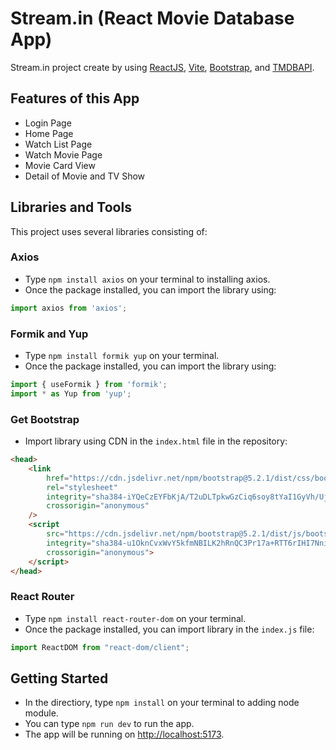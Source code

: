 # Stream.in (React Movie Database App)

Stream.in project create by using [ReactJS](https://reactjs.org/), [Vite](https://vitejs.dev/), [Bootstrap](https://getbootstrap.com/), and [TMDBAPI](https://www.themoviedb.org/).

## Features of this App

- Login Page
- Home Page
- Watch List Page
- Watch Movie Page
- Movie Card View
- Detail of Movie and TV Show

## Libraries and Tools
This project uses several libraries consisting of:

### Axios
- Type `npm install axios` on your terminal to installing axios.
- Once the package installed, you can import the library using: 
```js
import axios from 'axios';
```

### Formik and Yup
- Type `npm install formik yup` on your terminal.
- Once the package installed, you can import the library using: 
```js
import { useFormik } from 'formik';
import * as Yup from 'yup';
```

### Get Bootstrap
- Import library using CDN in the `index.html` file in the repository:
```html
<head>
    <link
        href="https://cdn.jsdelivr.net/npm/bootstrap@5.2.1/dist/css/bootstrap.min.css"
        rel="stylesheet"
        integrity="sha384-iYQeCzEYFbKjA/T2uDLTpkwGzCiq6soy8tYaI1GyVh/UjpbCx/TYkiZhlZB6+fzT"
        crossorigin="anonymous"
    />
    <script
        src="https://cdn.jsdelivr.net/npm/bootstrap@5.2.1/dist/js/bootstrap.bundle.min.js"
        integrity="sha384-u1OknCvxWvY5kfmNBILK2hRnQC3Pr17a+RTT6rIHI7NnikvbZlHgTPOOmMi466C8"
        crossorigin="anonymous">
    </script>
</head>
```

### React Router
- Type `npm install react-router-dom` on your terminal.
- Once the package installed, you can import library in the `index.js` file:
```js
import ReactDOM from "react-dom/client";
```

## Getting Started

- In the directiory, type `npm install` on your terminal to adding node module.
- You can type `npm run dev` to run the app.
- The app will be running on [http://localhost:5173](http://localhost:5173).
